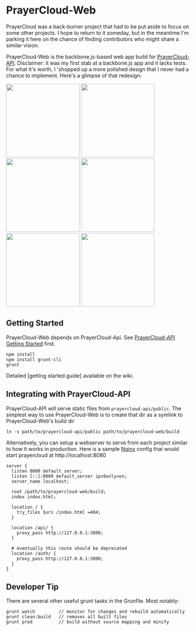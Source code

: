 PrayerCloud-Web
===============

PrayerCloud was a back-burner project that had to be put aside to focus on some other projects. I hope to return to it someday, but in the meantime I'm parking it here on the chance of finding contributors who might share a similar vision.

PrayerCloud-Web is the backbone.js-based web app build for [PrayerCloud-API](https://github.com/anowell/prayercloud-api). Disclaimer: it was my first stab at a backbone.js app and it lacks tests. For what it's worth, I 'shopped up a more polished design that I never had a chance to implement. Here's a glimpse of that redesign:


<img width="200" src="https://dl.dropboxusercontent.com/u/39033486/PrayerCloud/p-feed-menu.png" /> 
<img width="200" src="https://dl.dropboxusercontent.com/u/39033486/PrayerCloud/p-feed.png" /> 
<img width="200" src="https://dl.dropboxusercontent.com/u/39033486/PrayerCloud/p-view.png" /> 
<img width="200" src="https://dl.dropboxusercontent.com/u/39033486/PrayerCloud/p-form.png" />
<img width="200" src="https://dl.dropboxusercontent.com/u/39033486/PrayerCloud/c-view.png" />
<img width="200" src="https://dl.dropboxusercontent.com/u/39033486/PrayerCloud/c-view-delete.png" />



Getting Started
---------------

PrayerCloud-Web depends on PrayerCloud-Api. See [PrayerCloud-API Getting Started](https://bitbucket.org/anowell/prayercloud-api/wiki/Home) first.

    npm install
    npm install grunt-cli
    grunt

Detailed [getting started guide] available on the wiki.

Integrating with PrayerCloud-API
--------------------------------

PrayerCloud-API will serve static files from `prayercloud-api/public`.
The simplest way to use PrayerCloud-Web is to create that dir as a symlink to PrayerCloud-Web's build dir

    ln -s path/to/prayercloud-api/public path/to/prayercloud-web/build

Alternatively, you can setup a webserver to serve from each project similar to how it works in production.
Here is a sample [Nginx](http://wiki.nginx.org/Install) config that would start prayercloud at http://localhost:8080

    server {
      listen 8080 default_server;
      listen [::]:8080 default_server ipv6only=on;
      server_name localhost;

      root /path/to/prayercloud-web/build;
      index index.html;

      location / {
        try_files $uri /index.html =404;
      }

      location /api/ {
        proxy_pass http://127.0.0.1:3000;
      }

      # eventually this route should be deprecated
      location /auth/ {
        proxy_pass http://127.0.0.1:3000;
      }
    }


Developer Tip
-------------

There are several other useful grunt tasks in the Grunfile. Most notably:

    grunt watch         // monitor for changes and rebuild automatically
    grunt clean:build   // removes all built files
    grunt prod          // build without source mapping and minify


